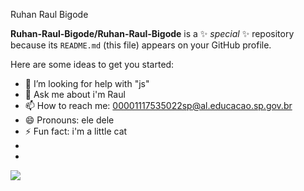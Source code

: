 Ruhan Raul Bigode 

**Ruhan-Raul-Bigode/Ruhan-Raul-Bigode** is a ✨ _special_ ✨ repository because its `README.md` (this file) appears on your GitHub profile.

Here are some ideas to get you started:


- 🤔 I’m looking for help with "js"
- 💬 Ask me about i'm Raul
- 📫 How to reach me: 00001117535022sp@al.educacao.sp.gov.br
- 😄 Pronouns: ele dele
- ⚡ Fun fact: i'm a little cat
- 
- 
![]([https://media.tenor.com/-WJZMWuiy38AAAAM/bom-dia-valtatu%C3%AD-bom-dia.gif](https://media.tenor.com/_yoDqyYP8aYAAAAM/casino77-slot-machine.gif))
